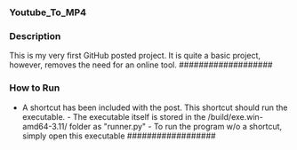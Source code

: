 ﻿### Youtube_To_MP4 ###
 
 ### Description ###
 This is my very first GitHub posted project. It is quite a basic project, however, removes the need for an online tool.
 ###################
 
 ### How to Run ###
 - A shortcut has been included with the post. This shortcut should run the executable.
        - The executable itself is stored in the /build/exe.win-amd64-3.11/ folder as "runner.py"
        - To run the program w/o a shortcut, simply open this executable
 ##################
